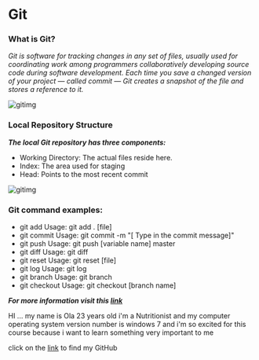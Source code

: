 # Git 
### What is Git?
*Git is software for tracking changes in any set of files, usually used for coordinating work among programmers collaboratively developing source code during software development. Each time you save a changed version of your project — called commit — Git creates a snapshot of the file and stores a reference to it.*

![gitimg](https://blog.udemy.com/wp-content/uploads/2015/08/image066.png)

### Local Repository Structure
***The local Git repository has three components:***

- Working Directory: The actual files reside here.
- Index: The area used for staging
- Head: Points to the most recent commit

![gitimg](https://blog.udemy.com/wp-content/uploads/2015/08/image036.png) 

### Git command examples:
* git add Usage: git add . [file] 
* git commit Usage: git commit -m "[ Type in the commit message]"
* git push Usage: git push [variable name] master
* git diff Usage: git diff 
* git reset Usage: git reset [file] 
* git log Usage: git log 
* git branch Usage: git branch 
* git checkout Usage: git checkout [branch name] 

***For more information visit this [link](https://blog.udemy.com/git-tutorial-a-comprehensive-guide/)*** 

HI ... my name is Ola 23 years old i'm a Nutritionist and my computer operating system version number is windows 7 and i'm so excited for this course because i want to learn something very important to me 

click on the [link](https://github.com/olaaltaslaq) to find my GitHub 


